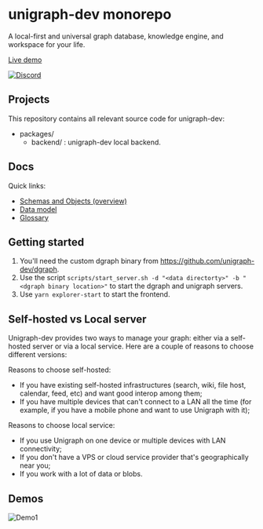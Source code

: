 # unigraph-dev monorepo

A local-first and universal graph database, knowledge engine, and workspace for your life.

[Live demo](http://workspace.jingyixu.me:3000)

[![Discord](https://img.shields.io/discord/591914197219016707.svg?label=&logo=discord&logoColor=ffffff&color=7389D8&labelColor=6A7EC2)](https://discord.gg/2x5DxcPnWf)

## Projects

This repository contains all relevant source code for unigraph-dev:

- packages/
    * backend/ : unigraph-dev local backend.

## Docs

Quick links:

- [Schemas and Objects (overview)](./docs/schemas_and_objects.md)
- [Data model](./docs/data_model.md)
- [Glossary](./docs/glossary.md)

## Getting started

1. You'll need the custom dgraph binary from <https://github.com/unigraph-dev/dgraph>.
2. Use the script `scripts/start_server.sh -d "<data directorty>" -b "<dgraph binary location>"` to start the dgraph and unigraph servers.
3. Use `yarn explorer-start` to start the frontend.

## Self-hosted vs Local server

Unigraph-dev provides two ways to manage your graph: either via a self-hosted server or via a local service. Here are a couple of reasons to choose different versions:

Reasons to choose self-hosted:
- If you have existing self-hosted infrastructures (search, wiki, file host, calendar, feed, etc) and want good interop among them;
- If you have multiple devices that can't connect to a LAN all the time (for example, if you have a mobile phone and want to use Unigraph with it);

Reasons to choose local service:
- If you use Unigraph on one device or multiple devices with LAN connectivity;
- If you don't have a VPS or cloud service provider that's geographically near you;
- If you work with a lot of data or blobs.

## Demos
![Demo1](./docs/demo1.png)
